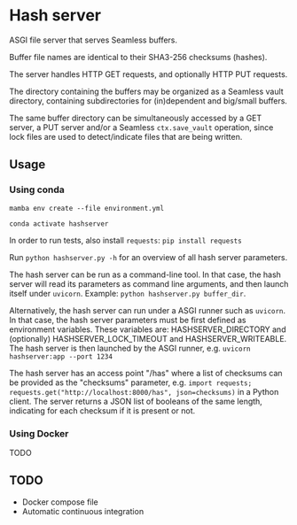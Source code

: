# Hash server

ASGI file server that serves Seamless buffers.

Buffer file names are identical to their SHA3-256 checksums (hashes).

The server handles HTTP GET requests, and optionally HTTP PUT requests.

The directory containing the buffers may be organized as a Seamless vault directory, containing subdirectories for (in)dependent and big/small buffers.

The same buffer directory can be simultaneously accessed by a GET server, a PUT server and/or a Seamless `ctx.save_vault` operation, since lock files are used to detect/indicate files that are being written.

## Usage

### Using conda

`mamba env create --file environment.yml`

`conda activate hashserver`

In order to run tests, also install `requests`: 
`pip install requests`

Run `python hashserver.py -h` for an overview of all hash server parameters.

The hash server can be run as a command-line tool. In that case, the hash server will read its parameters as command line arguments, and then launch itself under `uvicorn`. Example: `python hashserver.py buffer_dir`.

Alternatively, the hash server can run under a ASGI runner such as `uvicorn`.
In that case, the hash server parameters must be first defined as environment variables. These variables are: HASHSERVER_DIRECTORY and (optionally) HASHSERVER_LOCK_TIMEOUT and HASHSERVER_WRITEABLE. The hash server is then launched by the ASGI runner, e.g. `uvicorn hashserver:app --port 1234`

The hash server has an access point "/has" where a list of checksums can be provided as the "checksums" parameter, e.g. `import requests; requests.get("http://localhost:8000/has", json=checksums)` in a Python client. The server returns a JSON list of booleans of the same length, indicating for each checksum if it is present or not.

### Using Docker

TODO

## TODO

- Docker compose file
- Automatic continuous integration

